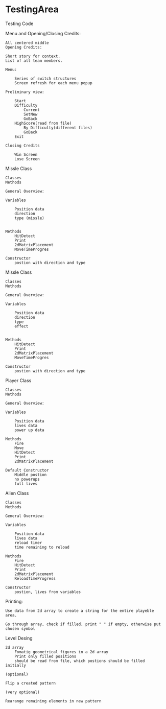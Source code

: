 # TestingArea
Testing Code

Menu and Opening/Closing Credits:

	All centered middle
	Opening Credits:
	
	Short story for context.
	List of all team members.
	
	Menu:
	
		Series of switch structures
		Screen refresh for each menu popup
	
	Preliminary view:
	
		Start
		Difficulty
			Current
			SetNew
			GoBack
		HighScore(read from file)
			By Difficulty(different files)
			GoBack
		Exit
	
	Closing Credits
	
		Win Screen
		Lose Screen


Missle Class

	Classes
	Methods
	
	General Overview:
	
	Variables
	
		Position data
		direction
		type (missle)
		
	
	Methods
		HitDetect
		Print
		2dMatrixPlacement
		MoveTimeProgres
	
	Constructor
		postion with direction and type
		
		

Missle Class

	Classes
	Methods
	
	General Overview:
	
	Variables
	
		Position data
		direction
		type
		effect
		
	
	Methods
		HitDetect
		Print
		2dMatrixPlacement
		MoveTimeProgres
	
	Constructor
		postion with direction and type
		
		
Player Class

	Classes
	Methods
	
	General Overview:
	
	Variables
	
		Position data
		lives data
		power up data
	
	Methods
		Fire
		Move
		HitDetect
		Print
		2dMatrixPlacement
	
	Default Constructor
		Middle postion
		no powerups
		full lives


Alien Class

	Classes
	Methods
	
	General Overview:
	
	Variables
	
		Position data
		lives data
		reload timer
		time remaining to reload
	
	Methods
		Fire
		HitDetect
		Print
		2dMatrixPlacement
		ReloadTimeProgress
	
	Constructor
		postion, lives from variables

Printing:
	
	Use data from 2d array to create a string for the entire playeble area.
	
	Go through array, check if filled, print " " if empty, otherwise put chosen symbol


Level Desing

	2d array
		Fomatig geometrical figures in a 2d array
		Print only filled positions
		should be read from file, which postions should be filled initially

	(optional)
	
	Flip a created pattern
	
	(very optional)
	
	Rearange remaining elements in new pattern
